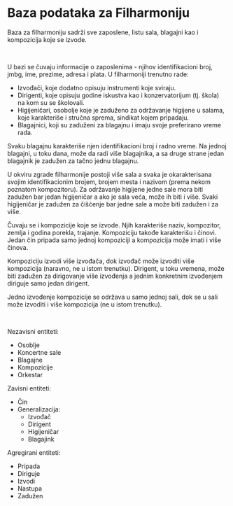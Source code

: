 # Baza podataka za Filharmoniju

Baza za filharmoniju sadrži sve zaposlene, listu sala, blagajni kao i kompozicija koje se izvode.

&nbsp;

U bazi se čuvaju informacije o zaposlenima - njihov identifikacioni broj, jmbg, ime, prezime, adresa i plata. U filharmoniji trenutno rade:
* Izvođači, koje dodatno opisuju instrumenti koje sviraju.
* Dirigenti, koje opisuju godine iskustva kao i konzervatorijum (tj. škola) na kom su se školovali.
* Higijeničari, osobolje koje je zaduženo za održavanje higijene u salama, koje karakteriše i stručna sprema, sindikat kojem pripadaju.
* Blagajnici, koji su zaduženi za blagajnu i imaju svoje preferirano vreme rada.

Svaku blagajnu karakteriše njen identifikacioni broj i radno vreme. Na jednoj blagajni, u toku dana, može da radi više blagajnika, a sa druge strane jedan blagajnik je zadužen za tačno jednu blagajnu.

U okviru zgrade filharmonije postoji više sala a svaka je okarakterisana svojim identifikacionim brojem, brojem mesta i nazivom (prema nekom poznatom kompozitoru). Za održavanje higijene jedne sale mora biti zadužen bar jedan higijeničar a ako je sala veća, može ih biti i više. Svaki higijeničar je zadužen za čišćenje bar jedne sale a može biti zadužen i za više.

Čuvaju se i kompozicije koje se izvode. Njih karakteriše naziv, kompozitor, zemlja i godina porekla, trajanje. Kompoziciju takođe karakterišu i činovi. Jedan čin pripada samo jednoj kompoziciji a kompozicija može imati i više činova.

Kompoziciju izvodi više izvođača, dok izvođač može izvoditi više kompozicija (naravno, ne u istom trenutku). Dirigent, u toku vremena, može biti zadužen za dirigovanje više izvođenja a jednim konkretnim izvođenjem diriguje samo jedan dirigent.

Jedno izvođenje kompozicije se održava u samo jednoj sali, dok se u sali može izvoditi i više kompozicija (ne u istom trenutku).

&nbsp;

Nezavisni entiteti:
* Osoblje
* Koncertne sale
* Blagajne
* Kompozicije
* Orkestar

Zavisni entiteti:
* Čin
* Generalizacija:
  * Izvođač
  * Dirigent
  * Higijeničar
  * Blagajink

Agregirani entiteti:
* Pripada
* Diriguje
* Izvodi
* Nastupa
* Zadužen
